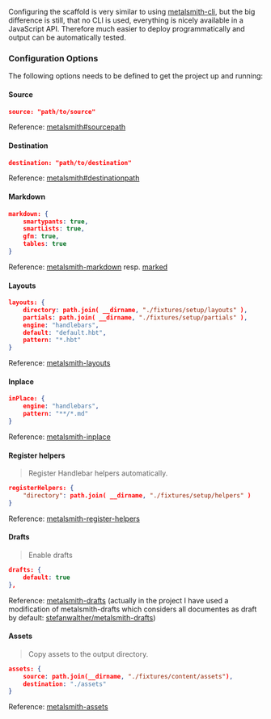 Configuring the scaffold is very similar to using [metalsmith-cli](https://github.com/segmentio/metalsmith#cli), but the big difference is still, that no CLI is used, everything is nicely available in a JavaScript API. 
Therefore much easier to deploy programmatically and output can be automatically tested.

### Configuration Options
The following options needs to be defined to get the project up and running:

#### Source

```json
source: "path/to/source"
```

Reference: [metalsmith#sourcepath](https://github.com/segmentio/metalsmith#sourcepath)

#### Destination

```json
destination: "path/to/destination"
```

Reference: [metalsmith#destinationpath](https://github.com/segmentio/metalsmith#destinationpath)

#### Markdown

```json
markdown: {
	smartypants: true,
	smartLists: true,
	gfm: true,
	tables: true
}
```

Reference: [metalsmith-markdown](https://github.com/segmentio/metalsmith-markdown) resp. [marked](https://github.com/chjj/marked)

#### Layouts

```json
layouts: {
	directory: path.join( __dirname, "./fixtures/setup/layouts" ),
	partials: path.join( __dirname, "./fixtures/setup/partials" ),
	engine: "handlebars",
	default: "default.hbt",
	pattern: "*.hbt"
}
```

Reference: [metalsmith-layouts](https://github.com/superwolff/metalsmith-layouts)

#### Inplace

```json
inPlace: {
	engine: "handlebars",
	pattern: "**/*.md"
}
```

Reference: [metalsmith-inplace](https://github.com/superwolff/metalsmith-in-place)

#### Register helpers

> Register Handlebar helpers automatically.

```json
registerHelpers: {
	"directory": path.join( __dirname, "./fixtures/setup/helpers" )
}
```

Reference: [metalsmith-register-helpers](https://github.com/losttype/metalsmith-register-helpers)

#### Drafts

> Enable drafts

```json
drafts: {
	default: true
},
```

Reference: [metalsmith-drafts](https://github.com/segmentio/metalsmith-drafts)
(actually in the project I have used a modification of metalsmith-drafts which considers all documentes as draft by default: [stefanwalther/metalsmith-drafts](https://github.com/stefanwalther/metalsmith-drafts))

#### Assets

> Copy assets to the output directory.

```json
assets: {
	source: path.join(__dirname, "./fixtures/content/assets"),
	destination: "./assets"
}
```

Reference: [metalsmith-assets](https://github.com/treygriffith/metalsmith-assets)
